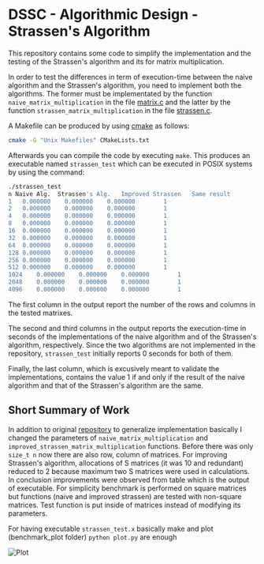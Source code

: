 # DSSC - Algorithmic Design - Strassen's Algorithm
This repository contains some code to simplify the implementation and the testing of the Strassen's algorithm and its for matrix multiplication.

In order to test the differences in term of execution-time between the naive algorithm and the Strassen's algorithm, you need to implement both the algorithms. The former must be implementated by the function `naive_matrix_multiplication` in the file [matrix.c](matrix.c) and the latter by the function `strassen_matrix_multiplication` in the file [strassen.c](strassen.c).

A Makefile can be produced by using [cmake](https://cmake.org/) as follows:
```bash
cmake -G "Unix Makefiles" CMakeLists.txt
```
Afterwards you can compile the code by executing `make`. This produces an executable named `strassen_test` which can be executed in POSIX systems by using the command:
```bash
./strassen_test 
n Naive Alg.  Strassen's Alg.	Improved Strassen 	Same result
1	0.000000	0.000000	0.000000		1
2	0.000000	0.000000	0.000000		1
4	0.000000	0.000000	0.000000		1
8	0.000000	0.000000	0.000000		1
16	0.000000	0.000000	0.000000		1
32	0.000000	0.000000	0.000000		1
64	0.000000	0.000000	0.000000		1
128	0.000000	0.000000	0.000000		1
256	0.000000	0.000000	0.000000		1
512	0.000000	0.000000	0.000000		1
1024	0.000000	0.000000	0.000000		1
2048	0.000000	0.000000	0.000000		1
4096	0.000000	0.000000	0.000000		1
```

The first column in the output report the number of the rows and columns in the tested matrixes. 

The second and third columns in the output reports the execution-time in seconds of the implementations of the naive algorithm and of the Strassen's algorithm, respectively. Since the two algorithms are not implemented in the repository, `strassen_test` initially reports 0 seconds for both of them. 

Finally, the last column, which is excusively meant to validate the implementations, contains the value 1 if and only if the result of the naive algorithm and that of the Strassen's algorithm are the same.

## Short Summary of Work
In addition to original [repository](https://github.com/albertocasagrande/AD_strassen_template) to generalize implementation basically I changed the parameters of `naive_matrix_multiplication` and `improved_strassen_matrix_multiplication` functions. Before there was only `size_t n` now there are also row, column of matrices.
For improving Strassen's algorithm, allocations of S matrices (it was 10 and redundant) reduced to 2 because maximum two S matrices were used in calculations. In conclusion improvements were observed from table which is the output of executable.
For simplicity benchmark is performed on square matrices but functions (naive and improved strassen) are tested with non-square matrices. Test function is put inside of matrices instead of modifying its parameters.

For having executable `strassen_test.x` basically make and plot (benchmark_plot folder) `python plot.py` are enough

![Plot](/benchmark_plot/Benchmark_results.png) 

